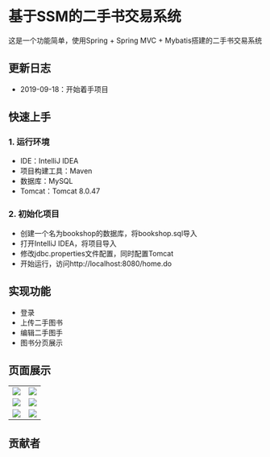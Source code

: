 # 基于SSM的二手书交易系统

这是一个功能简单，使用Spring + Spring MVC + Mybatis搭建的二手书交易系统

## 更新日志

  - 2019-09-18：开始着手项目

## 快速上手

### 1. 运行环境

  - IDE：IntelliJ IDEA
  - 项目构建工具：Maven
  - 数据库：MySQL
  - Tomcat：Tomcat 8.0.47

### 2. 初始化项目

  - 创建一个名为bookshop的数据库，将bookshop.sql导入
  - 打开IntelliJ IDEA，将项目导入
  - 修改jdbc.properties文件配置，同时配置Tomcat
  - 开始运行，访问http://localhost:8080/home.do

## 实现功能

  - 登录
  - 上传二手图书
  - 编辑二手图手
  - 图书分页展示

## 页面展示

<table>
    <tr>
        <td><img src="https://github.com/DanielLin07/bookshop/blob/master/Screenshots/login.jpg"/></td>
        <td><img src="https://github.com/DanielLin07/bookshop/blob/master/Screenshots/index.jpg"/></td>
    </tr>
    <tr>
        <td><img src="https://github.com/DanielLin07/bookshop/blob/master/Screenshots/home.jpg"/></td>
        <td><img src="https://github.com/DanielLin07/bookshop/blob/master/Screenshots/bookDetail.jpg"/></td>
    </tr>
    <tr>
        <td><img src="https://github.com/DanielLin07/bookshop/blob/master/Screenshots/myBookshelf.jpg"/></td>
        <td><img src="https://github.com/DanielLin07/bookshop/blob/master/Screenshots/upload.jpg"/></td>
    </tr>
</table>

## 贡献者

<a href="https://github.com/snow801"></a> 
